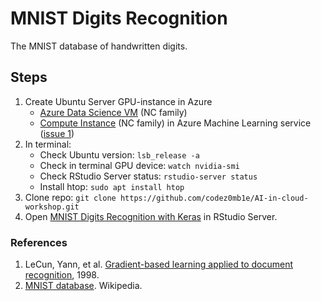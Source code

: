 
# MNIST Digits Recognition

The MNIST database of handwritten digits.

## Steps

1. Create Ubuntu Server GPU-instance in Azure
    - [Azure Data Science VM](https://portal.azure.com/#create/microsoft-dsvm.ubuntu-18041804) (NC family)
    - [Compute Instance](https://docs.microsoft.com/en-us/azure/machine-learning/concept-compute-instance) (NC family) in Azure Machine Learning service ([issue 1](https://github.com/codez0mb1e/AI-in-cloud-workshop/issues/1))
1. In terminal:
    - Check Ubuntu version: `lsb_release -a`
    - Check in terminal GPU device: `watch nvidia-smi`
    - Check RStudio Server status: `rstudio-server status`
    - Install htop: `sudo apt install htop`
1. Clone repo: `git clone https://github.com/codez0mb1e/AI-in-cloud-workshop.git`
1. Open [MNIST Digits Recognition with Keras](mnist-cnn.Rmd) in RStudio Server.


### References

1. LeCun, Yann, et al. [Gradient-based learning applied to document recognition](http://yann.lecun.com/exdb/publis/pdf/lecun-98.pdf), 1998. 
1. [MNIST database](https://en.wikipedia.org/wiki/MNIST_database). Wikipedia.

